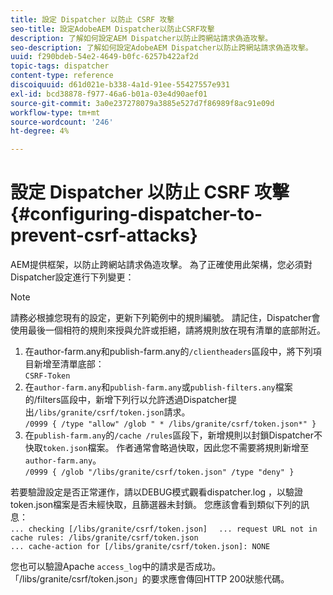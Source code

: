 ```yaml
---
title: 設定 Dispatcher 以防止 CSRF 攻擊
seo-title: 設定AdobeAEM Dispatcher以防止CSRF攻擊
description: 了解如何設定AEM Dispatcher以防止跨網站請求偽造攻擊。
seo-description: 了解如何設定AdobeAEM Dispatcher以防止跨網站請求偽造攻擊。
uuid: f290bdeb-54e2-4649-b0fc-6257b422af2d
topic-tags: dispatcher
content-type: reference
discoiquuid: d61d021e-b338-4a1d-91ee-55427557e931
exl-id: bcd38878-f977-46a6-b01a-03e4d90aef01
source-git-commit: 3a0e237278079a3885e527d7f86989f8ac91e09d
workflow-type: tm+mt
source-wordcount: '246'
ht-degree: 4%

---
```


# 設定 Dispatcher 以防止 CSRF 攻擊{#configuring-dispatcher-to-prevent-csrf-attacks}

AEM提供框架，以防止跨網站請求偽造攻擊。 為了正確使用此架構，您必須對Dispatcher設定進行下列變更：

>[!NOTE]
>
>請務必根據您現有的設定，更新下列範例中的規則編號。 請記住，Dispatcher會使用最後一個相符的規則來授與允許或拒絕，請將規則放在現有清單的底部附近。

1. 在author-farm.any和publish-farm.any的`/clientheaders`區段中，將下列項目新增至清單底部：\
   `CSRF-Token`
1. 在`author-farm.any`和`publish-farm.any`或`publish-filters.any`檔案的/filters區段中，新增下列行以允許透過Dispatcher提出`/libs/granite/csrf/token.json`請求。\
   `/0999 { /type "allow" /glob " * /libs/granite/csrf/token.json*" }`
1. 在`publish-farm.any`的`/cache /rules`區段下，新增規則以封鎖Dispatcher不快取`token.json`檔案。 作者通常會略過快取，因此您不需要將規則新增至`author-farm.any`。\
   `/0999 { /glob "/libs/granite/csrf/token.json" /type "deny" }`

若要驗證設定是否正常運作，請以DEBUG模式觀看dispatcher.log ，以驗證token.json檔案是否未經快取，且篩選器未封鎖。 您應該會看到類似下列的訊息：\
`... checking [/libs/granite/csrf/token.json]  `
`... request URL not in cache rules: /libs/granite/csrf/token.json`\
`... cache-action for [/libs/granite/csrf/token.json]: NONE`

您也可以驗證Apache `access_log`中的請求是否成功。 「/libs/granite/csrf/token.json」的要求應會傳回HTTP 200狀態代碼。
